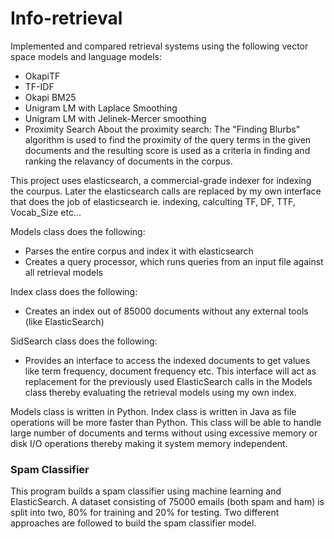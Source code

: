 # Info-retrieval
Implemented and compared retrieval systems using the following vector space models and language models:
* OkapiTF
* TF-IDF
* Okapi BM25
* Unigram LM with Laplace Smoothing
* Unigram LM with Jelinek-Mercer smoothing
* Proximity Search
About the proximity search:
The "Finding Blurbs" algorithm is used to find the proximity of the query terms in the given documents and the resulting score is used as a criteria in finding and ranking the relavancy of documents in the corpus. 

This project uses elasticsearch, a commercial-grade indexer for indexing the courpus. Later the elasticsearch calls are replaced by my own interface that does the job of elasticsearch ie. indexing, calculting TF, DF, TTF, Vocab_Size etc...  

Models class does the following:
* Parses the entire corpus and index it with elasticsearch
* Creates a query processor, which runs queries from an input file against all retrieval models

Index class does the following:
* Creates an index out of 85000 documents without any external tools (like ElasticSearch)

SidSearch class does the following:
* Provides an interface to access the indexed documents to get values like term frequency, document frequency etc. This interface will act as replacement for the previously used ElasticSearch calls in the Models class thereby evaluating the retrieval models using my own index.

Models class is written in Python. 
Index class is written in Java as file operations will be more faster than Python. This class will be able to handle large number of documents and terms without using excessive memory or disk I/O operations thereby making it system memory independent.


### Spam Classifier
This program builds a spam classifier using machine learning and ElasticSearch.
A dataset consisting of 75000 emails (both spam and ham) is split into two, 80% for training and 20% for testing.
Two different approaches are followed to build the spam classifier model.
